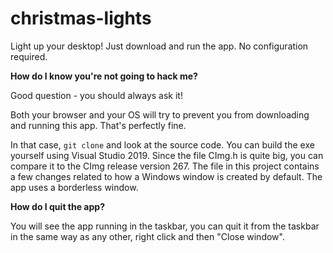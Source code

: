 # christmas-lights

Light up your desktop! Just download and run the app. No configuration required.

**How do I know you're not going to hack me?**

Good question - you should always ask it!

Both your browser and your OS will try to prevent you from downloading and running this app. That's perfectly fine.

In that case, `git clone` and look at the source code. You can build the exe yourself using Visual Studio 2019.
Since the file CImg.h is quite big, you can compare it to the CImg release version 267. The file in this project contains a few changes
related to how a Windows window is created by default. The app uses a borderless window.

**How do I quit the app?**

You will see the app running in the taskbar, you can quit it from the taskbar in the same way as any other,
right click and then "Close window".
